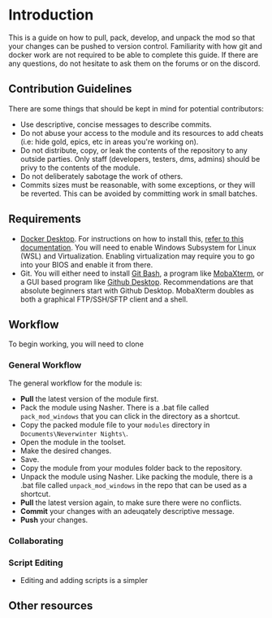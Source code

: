 # Introduction
This is a guide on how to pull, pack, develop, and unpack the mod so that your changes can be pushed to version control. Familiarity with how git and docker work are not required to be able to complete this guide. If there are any questions, do not hesitate to ask them on the forums or on the discord.

## Contribution Guidelines
There are some things that should be kept in mind for potential contributors:
- Use descriptive, concise messages to describe commits.
- Do not abuse your access to the module and its resources to add cheats (i.e: hide gold, epics, etc in areas you're working on).
- Do not distribute, copy, or leak the contents of the repository to any outside parties. Only staff (developers, testers, dms, admins) should be privy to the contents of the module.
- Do not deliberately sabotage the work of others.
- Commits sizes must be reasonable, with some exceptions, or they will be reverted. This can be avoided by committing work in small batches.

## Requirements
- [Docker Desktop](https://www.docker.com/products/docker-desktop). For instructions on how to install this, [refer to this documentation](https://docs.docker.com/desktop/windows/install/). You will need to enable Windows Subsystem for Linux (WSL) and Virtualization. Enabling virtualization may require you to go into your BIOS and enable it from there.
- Git. You will either need to install [Git Bash](https://git-scm.com/downloads), a program like [MobaXterm](https://mobaxterm.mobatek.net/), or a GUI based program like [Github Desktop](https://desktop.github.com/). Recommendations are that absolute beginners start with Github Desktop. MobaXterm doubles as both a graphical FTP/SSH/SFTP client and a shell.

## Workflow
To begin working, you will need to clone  
### General Workflow
The general workflow for the module is: 
- **Pull** the latest version of the module first.
- Pack the module using Nasher. There is a .bat file called `pack_mod_windows` that you can click in the directory as a shortcut.    
- Copy the packed module file to your `modules` directory in `Documents\Neverwinter Nights\`.
- Open the module in the toolset.
- Make the desired changes.
- Save.
- Copy the module from your modules folder back to the repository.
- Unpack the module using Nasher. Like packing the module, there is a .bat file called `unpack_mod_windows` in the repo that can be used as a shortcut.
- **Pull** the latest version again, to make sure there were no conflicts.
- **Commit** your changes with an adeuqately descriptive message.
- **Push** your changes.
### Collaborating

### Script Editing
- Editing and adding scripts is a simpler
## Other resources

